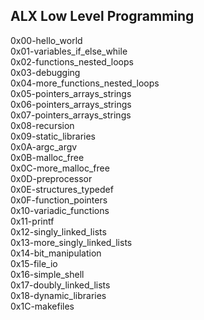 ## ALX Low Level Programming

0x00-hello_world <br>
0x01-variables_if_else_while <br>
0x02-functions_nested_loops <br>
0x03-debugging <br>
0x04-more_functions_nested_loops <br>
0x05-pointers_arrays_strings <br>
0x06-pointers_arrays_strings <br>
0x07-pointers_arrays_strings <br>
0x08-recursion <br>
0x09-static_libraries <br>
0x0A-argc_argv <br>
0x0B-malloc_free <br>
0x0C-more_malloc_free <br>
0x0D-preprocessor <br>
0x0E-structures_typedef <br>
0x0F-function_pointers <br>
0x10-variadic_functions <br>
0x11-printf <br>
0x12-singly_linked_lists <br>
0x13-more_singly_linked_lists <br>
0x14-bit_manipulation <br>
0x15-file_io <br>
0x16-simple_shell <br>
0x17-doubly_linked_lists <br>
0x18-dynamic_libraries <br>
0x1C-makefiles <br>
